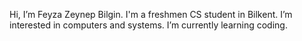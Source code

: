  Hi, I’m Feyza Zeynep Bilgin. I'm a freshmen CS student in Bilkent. I’m interested in computers and systems. I’m currently learning coding.

